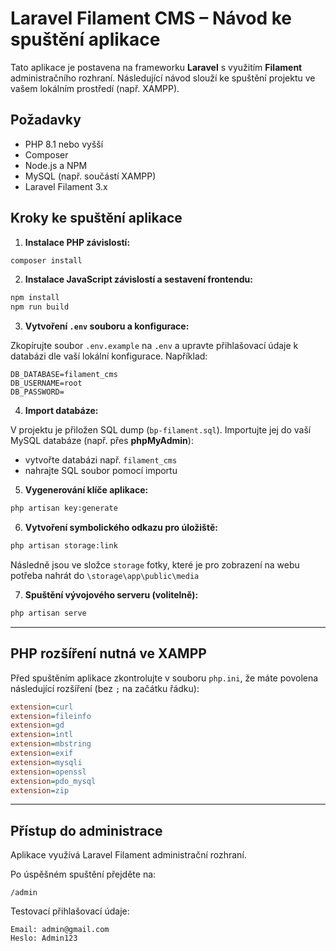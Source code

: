 # Laravel Filament CMS – Návod ke spuštění aplikace

Tato aplikace je postavena na frameworku **Laravel** s využitím **Filament** administračního rozhraní. Následující návod slouží ke spuštění projektu ve vašem lokálním prostředí (např. XAMPP).

## Požadavky

* PHP 8.1 nebo vyšší
* Composer
* Node.js a NPM
* MySQL (např. součástí XAMPP)
* Laravel Filament 3.x

## Kroky ke spuštění aplikace

1. **Instalace PHP závislostí:**

```bash
composer install
```

2. **Instalace JavaScript závislostí a sestavení frontendu:**

```bash
npm install
npm run build
```

3. **Vytvoření `.env` souboru a konfigurace:**

Zkopírujte soubor `.env.example` na `.env` a upravte přihlašovací údaje k databázi dle vaší lokální konfigurace. Například:

```
DB_DATABASE=filament_cms
DB_USERNAME=root
DB_PASSWORD=
```

4. **Import databáze:**

V projektu je přiložen SQL dump (`bp-filament.sql`). Importujte jej do vaší MySQL databáze (např. přes **phpMyAdmin**):

* vytvořte databázi např. `filament_cms`
* nahrajte SQL soubor pomocí importu

5. **Vygenerování klíče aplikace:**

```bash
php artisan key:generate
```

6. **Vytvoření symbolického odkazu pro úložiště:**

```bash
php artisan storage:link
```

Následně jsou ve složce `storage` fotky, které je pro zobrazení na webu potřeba nahrát do `\storage\app\public\media`

7. **Spuštění vývojového serveru (volitelně):**

```bash
php artisan serve
```

---

## PHP rozšíření nutná ve XAMPP

Před spuštěním aplikace zkontrolujte v souboru `php.ini`, že máte povolena následující rozšíření (bez `;` na začátku řádku):

```ini
extension=curl
extension=fileinfo
extension=gd
extension=intl
extension=mbstring
extension=exif
extension=mysqli
extension=openssl
extension=pdo_mysql
extension=zip
```

---

## Přístup do administrace

Aplikace využívá Laravel Filament administrační rozhraní.

Po úspěšném spuštění přejděte na:

```
/admin
```

Testovací přihlašovací údaje:

```
Email: admin@gmail.com
Heslo: Admin123
```
